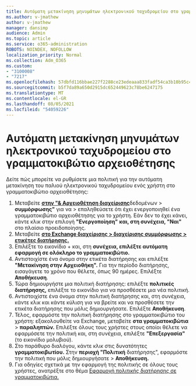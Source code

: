 ```yaml
---
title: Αυτόματη μετακίνηση μηνυμάτων ηλεκτρονικού ταχυδρομείου στο γραμματοκιβώτιο αρχειοθέτησης
ms.author: v-jmathew
author: v-jmathew
manager: dansimp
audience: Admin
ms.topic: article
ms.service: o365-administration
ROBOTS: NOINDEX, NOFOLLOW
localization_priority: Normal
ms.collection: Adm_O365
ms.custom:
- "3100008"
- "7217"
ms.openlocfilehash: 57dbfd116bbae227f2288ce23edeaaa833fadf54ca3b10b95c49512758542e32
ms.sourcegitcommit: b5f7da89a650d2915dc652449623c78be6247175
ms.translationtype: MT
ms.contentlocale: el-GR
ms.lasthandoff: 08/05/2021
ms.locfileid: "54059226"
---
```

# <a name="automatically-move-email-messages-to-the-archive-mailbox"></a>Αυτόματη μετακίνηση μηνυμάτων ηλεκτρονικού ταχυδρομείου στο γραμματοκιβώτιο αρχειοθέτησης

Δείτε πώς μπορείτε να ρυθμίσετε μια πολιτική για την αυτόματη μετακίνηση του παλιού ηλεκτρονικού ταχυδρομείου ενός χρήστη στο γραμματοκιβώτιο αρχειοθέτησης:

1. Μεταβείτε [**στην "& Αρχειοθέτηση διαχείρισης**](https://go.microsoft.com/fwlink/p/?linkid=2077143)δεδομένων  >  **συμμόρφωσης"** για να  >   επαληθεύσετε ότι έχει ενεργοποιηθεί ένα γραμματοκιβώτιο αρχειοθέτησης για το χρήστη. Εάν δεν το έχει κάνει, κάντε κλικ στην επιλογή **"Ενεργοποίηση"** **και, στη συνέχεια, "Ναι"** στο πλαίσιο προειδοποίησης.
2. Μεταβείτε [**στο Exchange διαχείρισης > διαχείρισης συμμόρφωσης > ετικέτες διατήρησης.**](https://go.microsoft.com/fwlink/?linkid=2059104)
3. Επιλέξτε το εικονίδιο + και, στη **συνέχεια, επιλέξτε αυτόματη εφαρμογή σε ολόκληρο το γραμματοκιβώτιο.**
4. Αντιστοιχίστε ένα όνομα στην ετικέτα διατήρησης και επιλέξτε **"Μετακίνηση στην Αρχειοθήκη".** Για την περίοδο διατήρησης, εισαγάγετε το χρόνο που θέλετε, όπως 90 ημέρες. Επιλέξτε **Αποθήκευση**.
5. Τώρα δημιουργήστε μια πολιτική διατήρησης: επιλέξτε **πολιτικές διατήρησης,** επιλέξτε το εικονίδιο για να προσθέσετε μια νέα πολιτική.
6. Αντιστοιχίστε ένα όνομα στην πολιτική διατήρησης και, στη συνέχεια, κάντε κλικ και κάντε κύλιση για να βρείτε και να προσθέσετε την ετικέτα διατήρησης που μόλις δημιουργήσατε. Επιλέξτε **Αποθήκευση**.
7. Τέλος, εφαρμόστε την πολιτική διατήρησης στο γραμματοκιβώτιο του χρήστη: εξακολουθείτε να Exchange, μεταβείτε **στα γραμματοκιβώτια**  >  **παραληπτών.** Επιλέξτε όλους τους χρήστες στους οποίοι θέλετε να εφαρμόσετε την πολιτική και, στη συνέχεια, επιλέξτε **"Επεξεργασία"** (το εικονίδιο μολυβιού).
8. Στο παράθυρο διαλόγου, κάντε κλικ στις δυνατότητες **γραμματοκιβωτίου.** Στην **περιοχή "Πολιτική** διατήρησης", εφαρμόστε την πολιτική που μόλις δημιουργήσατε > **Αποθήκευση.**
9. Για οδηγίες σχετικά με την εφαρμογή της πολιτικής σε όλους τους χρήστες, ανατρέξτε στο θέμα [Εφαρμογή πολιτικής διατήρησης σε γραμματοκιβώτια.](https://docs.microsoft.com/exchange/security-and-compliance/messaging-records-management/apply-retention-policy)
